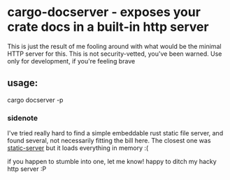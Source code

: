 # cargo-docserver - exposes your crate docs in a built-in http server

This is just the result of me fooling around with what would be the minimal HTTP server for this. This is not security-vetted, you've been warned. Use only for development, if you're feeling brave

## usage:

cargo docserver -p <port>


### sidenote

I've tried really hard to find a simple embeddable rust static file server, and found several, not necessarily fitting the bill here. The closest one was [static-server](https://github.com/DenisKolodin/static-server) but it loads everything in memory :(

if you happen to stumble into one, let me know! happy to ditch my hacky http server :P
